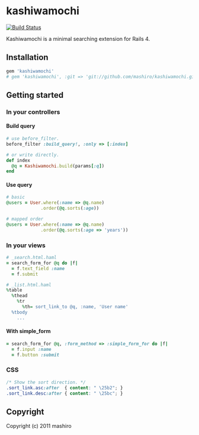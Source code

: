 # kashiwamochi

[![Build Status](https://secure.travis-ci.org/mashiro/kashiwamochi.png)](http://travis-ci.org/mashiro/kashiwamochi)

Kashiwamochi is a minimal searching extension for Rails 4.

## Installation

```ruby
gem 'kashiwamochi'
# gem 'kashiwamochi', :git => 'git://github.com/mashiro/kashiwamochi.git'
```

## Getting started

### In your controllers

#### Build query
```ruby
# use before_filter.
before_filter :build_query!, :only => [:index]

# or write directly.
def index
  @q = Kashiwamochi.build(params[:q])
end
```

#### Use query
```ruby
# basic
@users = User.where(:name => @q.name)
             .order(@q.sorts(:age))

# mapped order
@users = User.where(:name => @q.name)
             .order(@q.sorts(:age => 'years'))
```

### In your views

```ruby
# _search.html.haml
= search_form_for @q do |f|
  = f.text_field :name
  = f.submit

# _list.html.haml
%table
  %thead
    %tr
      %th= sort_link_to @q, :name, 'User name'
  %tbody
    ...
```

#### With simple_form

```ruby
= search_form_for @q, :form_method => :simple_form_for do |f|
  = f.input :name
  = f.button :submit
```

### CSS

```css
/* Show the sort direction. */
.sort_link.asc:after  { content: " \25b2"; }   
.sort_link.desc:after { content: " \25bc"; }   
```

## Copyright

Copyright (c) 2011 mashiro

